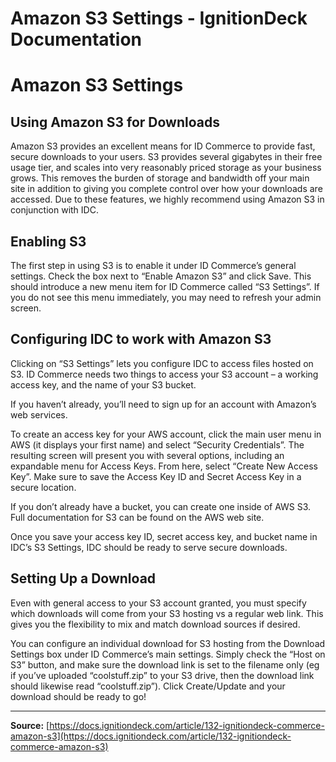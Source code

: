 # Amazon S3 Settings - IgnitionDeck Documentation

# Amazon S3 Settings

[](javascript:window.print())
## Using Amazon S3 for Downloads

Amazon S3 provides an excellent means for ID Commerce to provide fast, secure downloads to your users. S3 provides several gigabytes in their free usage tier, and scales into very reasonably priced storage as your business grows. This removes the burden of storage and bandwidth off your main site in addition to giving you complete control over how your downloads are accessed. Due to these features, we highly recommend using Amazon S3 in conjunction with IDC.

## Enabling S3

The first step in using S3 is to enable it under ID Commerce’s general settings. Check the box next to “Enable Amazon S3” and click Save. This should introduce a new menu item for ID Commerce called “S3 Settings”. If you do not see this menu immediately, you may need to refresh your admin screen.

## Configuring IDC to work with Amazon S3

Clicking on “S3 Settings” lets you configure IDC to access files hosted on S3. ID Commerce needs two things to access your S3 account – a working access key, and the name of your S3 bucket.

If you haven’t already, you’ll need to sign up for an account with Amazon’s web services.

To create an access key for your AWS account, click the main user menu in AWS (it displays your first name) and select “Security Credentials”. The resulting screen will present you with several options, including an expandable menu for Access Keys. From here, select “Create New Access Key”. Make sure to save the Access Key ID and Secret Access Key in a secure location.

If you don’t already have a bucket, you can create one inside of AWS S3. Full documentation for S3 can be found on the AWS web site.

Once you save your access key ID, secret access key, and bucket name in IDC’s S3 Settings, IDC should be ready to serve secure downloads.

## Setting Up a Download

Even with general access to your S3 account granted, you must specify which downloads will come from your S3 hosting vs a regular web link. This gives you the flexibility to mix and match download sources if desired.

You can configure an individual download for S3 hosting from the Download Settings box under ID Commerce’s main settings. Simply check the “Host on S3” button, and make sure the download link is set to the filename only (eg if you’ve uploaded “coolstuff.zip” to your S3 drive, then the download link should likewise read “coolstuff.zip”). Click Create/Update and your download should be ready to go!



---
**Source:** [https://docs.ignitiondeck.com/article/132-ignitiondeck-commerce-amazon-s3](https://docs.ignitiondeck.com/article/132-ignitiondeck-commerce-amazon-s3)
